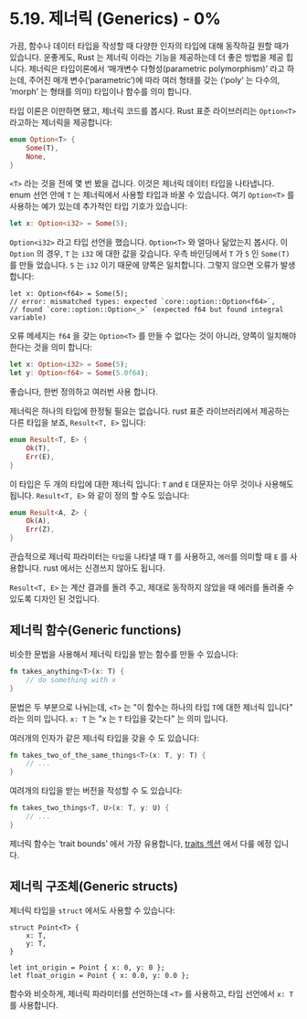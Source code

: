 # 5.19. 제너릭 (Generics) - 0%

가끔, 함수나 데이터 타입을 작성할 때 다양한 인자의 타입에 대해 동작하길 원할 때가 있습니다. 운좋게도, Rust 는 제너릭 이라는 기능을 제공하는데 더 좋은 방법을 제공 힙니다. 제너릭은 타입이론에서 ‘매개변수 다형성(parametric polymorphism)’ 라고 하는데, 주어진 매개 변수(‘parametric’)에 따라 여러 형태를 갖는 (‘poly’
는 다수의, ‘morph’ 는 형태를 의미) 타입이나 함수를 의미 합니다.

타입 이론은 이만하면 됐고, 제너릭 코드를 봅시다. Rust 표준 라이브러리는 `Option<T>` 라고하는 제너릭을 제공합니다:

```rust
enum Option<T> {
    Some(T),
    None,
}
```

`<T>` 라는 것을 전에 몇 번 봤을 겁니다. 이것은 제너릭 데이터 타입을 나타냅니다.
enum 선언 안에 `T` 는 제너릭에서 사용할 타입과 바꿀 수 있습니다. 여기 `Option<T>` 를 사용하는 예가 있는데 추가적인 타입 기호가 있습니다:

```rust
let x: Option<i32> = Some(5);
```

`Option<i32>` 라고 타입 선언을 했습니다. `Option<T>` 와 얼마나 닮았는지 봅시다.
이 `Option` 의 경우, `T` 는 `i32` 에 대한 값을 갖습니다. 우측 바인딩에서 `T` 가 `5` 인 `Some(T)` 를 만들 었습니다. `5` 는 `i32` 이기 때문에 양쪽은 일치합니다. 그렇지 않으면 오류가 발생합니다:

```rust,ignore
let x: Option<f64> = Some(5);
// error: mismatched types: expected `core::option::Option<f64>`,
// found `core::option::Option<_>` (expected f64 but found integral variable)
```

오류 메세지는 `f64` 을 갖는 `Option<T>` 를 만들 수 없다는 것이 아니라, 양쪽이 일치해야 한다는 것을 의미 합니다:

```rust
let x: Option<i32> = Some(5);
let y: Option<f64> = Some(5.0f64);
```

좋습니다, 한번 정의하고 여러번 사용 합니다.

제너릭은 하나의 타입에 한정될 필요는 없습니다. rust 표준 라이브러리에서 제공하는 다른 타입을 보죠, `Result<T, E>` 입니다:

```rust
enum Result<T, E> {
    Ok(T),
    Err(E),
}
```

이 타입은 두 개의 타입에 대한 제너릭 입니다: `T` and `E`
대문자는 아무 것이나 사용해도 됩니다. `Result<T, E>` 와 같이 정의 할 수도 있습니다:

```rust
enum Result<A, Z> {
    Ok(A),
    Err(Z),
}
```

관습적으로 제너릭 파라미터는 `타입`을 나타낼 때 `T` 를 사용하고, `에러`를 의미할 때 `E` 를 사용합니다. rust 에서는 신경쓰지 않아도 됩니다.

`Result<T, E>` 는 계산 결과를 돌려 주고, 제대로 동작하지 않았을 때 에러를 돌려줄 수 있도록 디자인 된 것입니다.

## 제너릭 함수(Generic functions)

비슷한 문법을 사용해서 제너릭 타입을 받는 함수를 만들 수 있습니다:

```rust
fn takes_anything<T>(x: T) {
    // do something with x
}
```

문법은 두 부분으로 나뉘는데,
`<T>` 는 "이 함수는 하나의 타입 `T`에 대한 제너릭 입니다" 라는 의미 입니다.
`x: T` 는 "x 는 `T` 타입을 갖는다" 는 의미 입니다.

여러개의 인자가 같은 제너릭 타입을 갖을 수 도 있습니다:

```rust
fn takes_two_of_the_same_things<T>(x: T, y: T) {
    // ...
}
```

여려개의 타입을 받는 버전을 작성할 수 도 있습니다:

```rust
fn takes_two_things<T, U>(x: T, y: U) {
    // ...
}
```

제너릭 함수는 ‘trait bounds’ 에서 가장 유용합니다, [traits 섹션](traits.html) 에서 다룰 에정 입니다.

## 제너릭 구조체(Generic structs)

제너릭 타입을 `struct` 에서도 사용할 수 있습니다:

```
struct Point<T> {
    x: T,
    y: T,
}

let int_origin = Point { x: 0, y: 0 };
let float_origin = Point { x: 0.0, y: 0.0 };
```

함수와 비슷하게, 제너릭 파라미터를 선언하는데 `<T>` 를 사용하고, 타입 선언에서 `x: T` 를 사용합니다.
